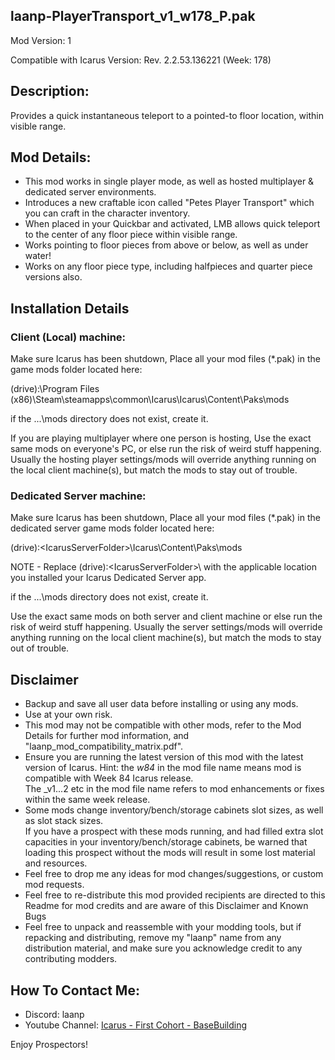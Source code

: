 laanp-PlayerTransport_v1_w178_P.pak
----------------------------------------------------------------------
Mod Version: 1

Compatible with Icarus Version: Rev. 2.2.53.136221 (Week: 178)

## Description:
Provides a quick instantaneous teleport to a pointed-to floor location, within visible range. 

## Mod Details:
- This mod works in single player mode, as well as hosted multiplayer & dedicated server environments.
- Introduces a new craftable icon called "Petes Player Transport" which you can craft in the character inventory.
- When placed in your Quickbar and activated, LMB allows quick teleport to the center of any floor piece within visible range.
- Works pointing to floor pieces from above or below, as well as under water!
- Works on any floor piece type, including halfpieces and quarter piece versions also.

## Installation Details

### Client (Local) machine:
Make sure Icarus has been shutdown, 
Place all your mod files (*.pak) in the game mods folder located here:

(drive):\Program Files (x86)\Steam\steamapps\common\Icarus\Icarus\Content\Paks\mods

if the ...\mods directory does not exist, create it.

If you are playing multiplayer where one person is hosting, Use the exact same mods
on everyone's PC, or else run the risk of weird stuff happening.
Usually the hosting player settings/mods will override anything running on the local client machine(s), but match the mods to stay out of trouble.

### Dedicated Server machine:
Make sure Icarus has been shutdown, 
Place all your mod files (*.pak) in the dedicated server game mods folder located here:

(drive):\<IcarusServerFolder>\Icarus\Content\Paks\mods

NOTE - Replace (drive):\<IcarusServerFolder>\ with the applicable location you installed your Icarus Dedicated Server app.

if the ...\mods directory does not exist, create it.

Use the exact same mods on both server and client machine or else run the risk of weird stuff happening.
Usually the server settings/mods will override anything running on the local client machine(s), but match the mods to stay out of trouble.


## Disclaimer
- Backup and save all user data before installing or using any mods.
- Use at your own risk.
- This mod may not be compatible with other mods, refer to the Mod Details for further mod information, and "laanp_mod_compatibility_matrix.pdf". 
- Ensure you are running the latest version of this mod with the latest version of Icarus.  Hint: the _w84_ in the mod file name means mod is compatible with Week 84 Icarus release.  
  The _v1...2 etc in the mod file name refers to mod enhancements or fixes within the same week release. 
- Some mods change inventory/bench/storage cabinets slot sizes, as well as slot stack sizes.  
  If you have a prospect with these mods running, and had filled extra slot capacities in your inventory/bench/storage cabinets, be warned that loading this prospect without the mods will result in some lost material and resources. 
- Feel free to drop me any ideas for mod changes/suggestions, or custom mod requests.
- Feel free to re-distribute this mod provided recipients are directed to this Readme for mod credits and are aware of this Disclaimer and Known Bugs
- Feel free to unpack and reassemble with your modding tools, but if repacking and distributing, remove my "laanp" name from any distribution material,
   and make sure you acknowledge credit to any contributing modders.

## How To Contact Me:

- Discord: laanp
- Youtube Channel: [Icarus - First Cohort - BaseBuilding](https://www.youtube.com/channel/UCQWq0BjD4mnUkAZgRwwigNQ) 

Enjoy Prospectors!


























































































































































































